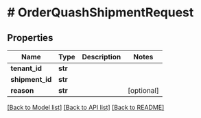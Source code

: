 # # OrderQuashShipmentRequest


## Properties 


Name | Type | Description | Notes
------------ | ------------- | ------------- | -------------
**tenant_id**| **str** |   |
**shipment_id**| **str** |   |
**reason**| **str** |   | [optional]


[[Back to Model list]](../../README.md#models) [[Back to API list]](../../README.md#endpoints) [[Back to README]](../../README.md)

